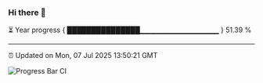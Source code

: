 ### Hi there 👋

⏳ Year progress { ███████████████▁▁▁▁▁▁▁▁▁▁▁▁▁▁▁ } 51.39 %

---

⏰ Updated on Mon, 07 Jul 2025 13:50:21 GMT

![Progress Bar CI](https://github.com/IshwaranRudhara/GIT-ACTION/workflows/Progress%20Bar%20CI/badge.svg)

